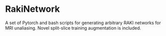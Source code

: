 # RakiNetwork
A set of Pytorch and bash scripts for generating arbitrary RAKI networks for MRI unaliasing. Novel split-slice training augmentation is included.

